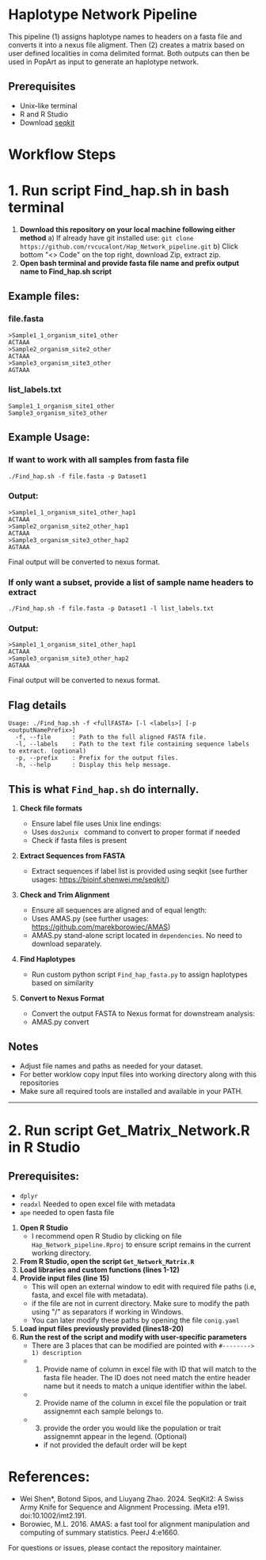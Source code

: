# Haplotype Network Pipeline
This pipeline (1) assigns haplotype names to headers on a fasta file and converts it into a nexus file aligment. Then (2) creates a matrix based on user defined localities in coma delimited format. Both outputs can then be used in PopArt as input to generate an haplotype network. 

## Prerequisites
- Unix-like terminal
- R and R Studio
- Download [seqkit](https://bioinf.shenwei.me/seqkit/)

# Workflow Steps
# 1. Run script Find_hap.sh in bash terminal
1. **Download this repository on your local machine following either method**
   a) If already have git installed use: `git clone https://github.com/rvcucalont/Hap_Network_pipeline.git`
   b) Click bottom "<> Code" on the top right, download Zip, extract zip. 
2. **Open bash terminal and provide fasta file name and prefix output name to Find_hap.sh script**
## Example files:
### file.fasta
```
>Sample1_1_organism_site1_other
ACTAAA
>Sample2_organism_site2_other
ACTAAA
>Sample3_organism_site3_other
AGTAAA
```
### list_labels.txt
```
Sample1_1_organism_site1_other
Sample3_organism_site3_other
```
## Example Usage:
### If want to work with all samples from fasta file
```
./Find_hap.sh -f file.fasta -p Dataset1
```
### Output:
```
>Sample1_1_organism_site1_other_hap1
ACTAAA
>Sample2_organism_site2_other_hap1
ACTAAA
>Sample3_organism_site3_other_hap2
AGTAAA
```
Final output will be converted to nexus format.

### If only want a subset, provide a list of sample name headers to extract 
```
./Find_hap.sh -f file.fasta -p Dataset1 -l list_labels.txt
```
### Output:
```
>Sample1_1_organism_site1_other_hap1
ACTAAA
>Sample3_organism_site3_other_hap2
AGTAAA
```
Final output will be converted to nexus format.
## Flag details
```
Usage: ./Find_hap.sh -f <fullFASTA> [-l <labels>] [-p <outputNamePrefix>]
  -f, --file      : Path to the full aligned FASTA file.
  -l, --labels    : Path to the text file containing sequence labels to extract. (optional)
  -p, --prefix    : Prefix for the output files.
  -h, --help      : Display this help message.
```

## This is what `Find_hap.sh` do internally.
1. **Check file formats**
   - Ensure label file uses Unix line endings:
   - Uses `dos2unix ` command to convert to proper format if needed
   - Check if fasta files is present

2. **Extract Sequences from FASTA**
   - Extract sequences if label list is provided using seqkit (see further usages: https://bioinf.shenwei.me/seqkit/) 

3. **Check and Trim Alignment**
   - Ensure all sequences are aligned and of equal length:
   - Uses AMAS.py (see further usages: https://github.com/marekborowiec/AMAS)
   - AMAS.py stand-alone script located in `dependencies`. No need to download separately.

4. **Find Haplotypes**
   - Run custom python script `Find_hap_fasta.py` to assign haplotypes based on similarity

5. **Convert to Nexus Format**
   - Convert the output FASTA to Nexus format for downstream analysis:
   - AMAS.py convert

## Notes
- Adjust file names and paths as needed for your dataset.
- For better worklow copy input files into working directory along with this repositories
- Make sure all required tools are installed and available in your PATH.

---

# 2. Run script Get_Matrix_Network.R in R Studio
## Prerequisites:
- `dplyr`
- `readxl` Needed to open excel file with metadata
- `ape` needed to open fasta file

1. **Open R Studio**
   - I recommend open R Studio by clicking on file `Hap_Network_pipeline.Rproj` to ensure script remains in the current working directory.
2. **From R Studio, open the script `Get_Network_Matrix.R`**
3. **Load libraries and custom functions (lines 1-12)**
4. **Provide input files (line 15)**
   - This will open an external window to edit with required file paths (i.e, fasta, and excel file with metadata).
   - if the file are not in current directory. Make sure to modify the path using "/" as separators if working in Windows.
   - You can later modify these paths by opening the file `conig.yaml`
5. **Load input files previously provided (lines18-20)**
6. **Run the rest of the script and modify with user-specific parameters**
   - There are 3 places that can be modified are pointed with `#--------> 1) description`
   - 1) Provide name of column in excel file with ID that will match to the fasta file header. The ID does not need match the entire header name but it needs to match a unique identifier within the label.
   - 2) Provide name of the column in excel file the population or trait assignemnt each sample belongs to.
   - 3) provide the order you would like the population or trait assignemnt appear in the legend. (Optional)
      - if not provided the default order will be kept



# References:
- Wei Shen*, Botond Sipos, and Liuyang Zhao. 2024. SeqKit2: A Swiss Army Knife for Sequence and Alignment Processing. iMeta e191. doi:10.1002/imt2.191.
- Borowiec, M.L. 2016. AMAS: a fast tool for alignment manipulation and computing of summary statistics. PeerJ 4:e1660.

For questions or issues, please contact the repository maintainer.
